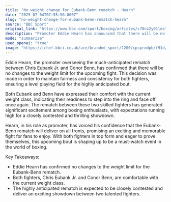 ```yaml
---
title: "No weight change for Eubank-Benn rematch - Hearn"
date: "2025-07-04T07:55:50.000Z"
slug: "no-weight-change-for-eubank-benn-rematch-hearn"
source: "BBC Sport"
original_link: "https://www.bbc.com/sport/boxing/articles/c78nz2y01leo"
description: "Promoter Eddie Hearn has announced that there will be no changes to the weight limit for the upcoming rematch between Chris Eubank Jr. and Conor Benn, ensuring fairness and consistency for both fighters. Eubank and Benn have both expressed their readiness to compete in the current weight class, generating excitement among boxing fans for what is expected to be a thrilling and closely contested bout. Hearn is confident that the rematch will deliver an exciting and memorable fight, with both fighters in top form and eager to prove themselves in the ring."
mode: "summarize"
used_openai: "true"
image: "https://ichef.bbci.co.uk/ace/branded_sport/1200/cpsprodpb/f91d/live/8578e7a0-581b-11f0-8b01-cfb61de133b2.jpg"
---
```


Eddie Hearn, the promoter overseeing the much-anticipated rematch between Chris Eubank Jr. and Conor Benn, has confirmed that there will be no changes to the weight limit for the upcoming fight. This decision was made in order to maintain fairness and consistency for both fighters, ensuring a level playing field for the highly anticipated bout.

Both Eubank and Benn have expressed their comfort with the current weight class, indicating their readiness to step into the ring and face off once again. The rematch between these two skilled fighters has generated significant excitement among boxing enthusiasts, with expectations running high for a closely contested and thrilling showdown.

Hearn, in his role as promoter, has voiced his confidence that the Eubank-Benn rematch will deliver on all fronts, promising an exciting and memorable fight for fans to enjoy. With both fighters in top form and eager to prove themselves, this upcoming bout is shaping up to be a must-watch event in the world of boxing.

Key Takeaways:
- Eddie Hearn has confirmed no changes to the weight limit for the Eubank-Benn rematch.
- Both fighters, Chris Eubank Jr. and Conor Benn, are comfortable with the current weight class.
- The highly anticipated rematch is expected to be closely contested and deliver an exciting showdown between two talented fighters.